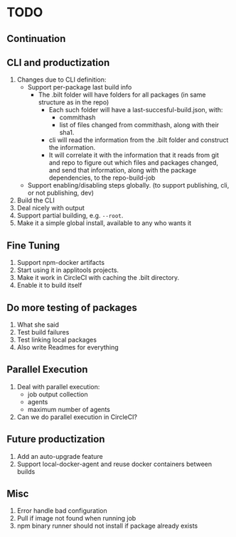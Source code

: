 # TODO

## Continuation

## CLI and productization

1. Changes due to CLI definition:
   * Support per-package last build info
     * The .bilt folder will have folders for all packages (in same structure as in the repo)
       * Each such folder will have a last-succesful-build.json, with:
         * commithash
         * list of files changed from commithash, along with their sha1.
       * cli will read the information from the .bilt folder and construct the information.
       * It will correlate it with the information that it reads from git and repo to figure out which files and packages
         changed, and send that information, along with the package dependencies, to the repo-build-job
   * Support enabling/disabling steps globally. (to support publishing, cli, or not publishing, dev)
1. Build the CLI
1. Deal nicely with output
1. Support partial building, e.g. `--root`.
1. Make it a simple global install, available to any who wants it

## Fine Tuning

1. Support npm-docker artifacts
1. Start using it in applitools projects.
1. Make it work in CircleCI with caching the .bilt directory.
1. Enable it to build itself

## Do more testing of packages

1. What she said
1. Test build failures
1. Test linking local packages
1. Also write Readmes for everything

## Parallel Execution

1. Deal with parallel execution:
   * job output collection
   * agents
   * maximum number of agents
1. Can we do parallel execution in CircleCI?

## Future productization

1. Add an auto-upgrade feature
1. Support local-docker-agent and reuse docker containers between builds

## Misc

1. Error handle bad configuration
1. Pull if image not found when running job
1. npm binary runner should not install if package already exists

